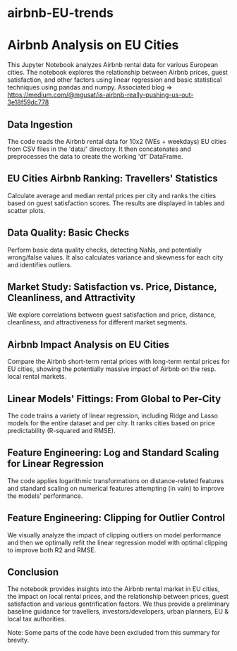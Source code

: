 # airbnb-EU-trends

# Airbnb Analysis on EU Cities

This Jupyter Notebook analyzes Airbnb rental data for various European cities. The notebook explores the relationship between Airbnb prices, guest satisfaction, and other factors using linear regression and basic statistical techniques using pandas and numpy.
Associated blog => https://medium.com/@mgusat/is-airbnb-really-pushing-us-out-3e18f59dc778


## Data Ingestion

The code reads the Airbnb rental data for 10x2 (WEs + weekdays) EU cities from CSV files in the 'data/' directory. It then concatenates and preprocesses the data to create the working 'df' DataFrame.

## EU Cities Airbnb Ranking: Travellers' Statistics

Calculate average and median rental prices per city and ranks the cities based on guest satisfaction scores. The results are displayed in tables and scatter plots.

## Data Quality: Basic Checks

Perform basic data quality checks, detecting NaNs, and potentially wrong/false values. It also calculates variance and skewness for each city and identifies outliers.

## Market Study: Satisfaction vs. Price, Distance, Cleanliness, and Attractivity

We explore correlations between guest satisfaction and price, distance, cleanliness, and attractiveness for different market segments.

## Airbnb Impact Analysis on EU Cities

Compare the Airbnb short-term rental prices with long-term rental prices for EU cities, showing the potentially massive impact of Airbnb on the resp. local rental markets.

## Linear Models' Fittings: From Global to Per-City

The code trains a variety of linear regression, including Ridge and Lasso models for the entire dataset and per city. It ranks cities based on price predictability (R-squared and RMSE).

## Feature Engineering: Log and Standard Scaling for Linear Regression

The code applies logarithmic transformations on distance-related features and standard scaling on numerical features attempting (in vain) to improve the models' performance.

## Feature Engineering: Clipping for Outlier Control

We visually analyze the impact of clipping outliers on model performance and then we optimally refit the linear regression model with optimal clipping to improve both R2 and RMSE.

## Conclusion

The notebook provides insights into the Airbnb rental market in EU cities, the impact on local rental prices, and the relationship between prices, guest satisfaction and various gentrification factors. We thus provide a preliminary baseline guidance for travellers, investors/developers, urban planners, EU & local tax authorities.

Note: Some parts of the code have been excluded from this summary for brevity.
